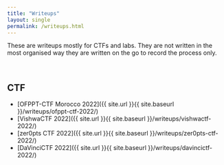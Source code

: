 ```yaml
---
title: "Writeups"
layout: single
permalink: /writeups.html
---
```


These are writeups mostly for CTFs and labs. They are not written in the most organised way they are written on the go to record the process only.

<br>

## CTF
- [OFPPT-CTF Morocco 2022]({{ site.url }}{{ site.baseurl }}/writeups/ofppt-ctf-2022/)
- [VishwaCTF 2022]({{ site.url }}{{ site.baseurl }}/writeups/vishwactf-2022/)
- [zer0pts CTF 2022]({{ site.url }}{{ site.baseurl }}/writeups/zer0pts-ctf-2022/)
- [DaVinciCTF 2022]({{ site.url }}{{ site.baseurl }}/writeups/davincictf-2022/)

<br>
